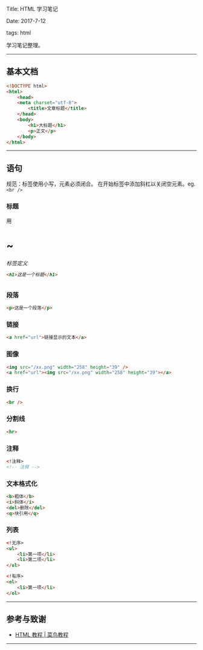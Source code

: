 Title: HTML 学习笔记

Date: 2017-7-12

tags: html


学习笔记整理。

<!-- more -->



---

## 基本文档

```html
<!DOCTYPE html>
<html>
    <head>
    <meta charset="utf-8">
        <title>文章标题</title>
    </head>
    <body>
        <h1>大标题</h1>
        <p>正文</p>
    </body>
</html>
```



---
## 语句

规范：标签使用小写，元素必须闭合。
在开始标签中添加斜杠以关闭空元素。eg. `<br />`

### 标题

用 <h1> ~ <h6> 标签定义

```html
<h1>这是一个标题</h1>
```

### 段落

```html
<p>这是一个段落</p>
```

### 链接

```html
<a href="url">链接显示的文本</a>
```

### 图像

```html
<img src="/xx.png" width="258" height="39" />
<a href="url"><img src="/xx.png" width="258" height="39"></a>
```

### 换行

```html
<br />
```

### 分割线

```html
<hr>
```

### 注释

```html
<!注释>
<!-- 注释 -->
```

### 文本格式化

```html
<b>粗体</b>
<i>斜体</i>
<del>删除</del>
<q>块引用</q>
```

### 列表

```html
<!无序>
<ul>
    <li>第一项</li>
    <li>第二项</li>
</ul>

<!有序>
<ol>
    <li>第一项</li>
</ol>
```





---

## 参考与致谢
* [HTML 教程 | 菜鸟教程](http://www.runoob.com/html/html-tutorial.html)

---
